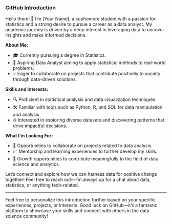 ### GitHub Introduction

Hello there! 👋 I’m [Your Name], a sophomore student with a passion for statistics and a strong desire to pursue a career as a data analyst. My academic journey is driven by a deep interest in leveraging data to uncover insights and make informed decisions.

**About Me:**
- 🎓 Currently pursuing a degree in Statistics.
- 🌟 Aspiring Data Analyst aiming to apply statistical methods to real-world problems.
- 💡 Eager to collaborate on projects that contribute positively to society through data-driven solutions.

**Skills and Interests:**
- 🔍 Proficient in statistical analysis and data visualization techniques.
- 🛠️ Familiar with tools such as Python, R, and SQL for data manipulation and analysis.
- 🌐 Interested in exploring diverse datasets and discovering patterns that drive impactful decisions.

**What I’m Looking For:**
- 🤝 Opportunities to collaborate on projects related to data analysis.
- 📈 Mentorship and learning experiences to further develop my skills.
- 🌱 Growth opportunities to contribute meaningfully to the field of data science and analytics.

Let’s connect and explore how we can harness data for positive change together! Feel free to reach out—I’m always up for a chat about data, statistics, or anything tech-related.

---

Feel free to personalize this introduction further based on your specific experiences, projects, or interests. Good luck on GitHub—it’s a fantastic platform to showcase your skills and connect with others in the data science community!
